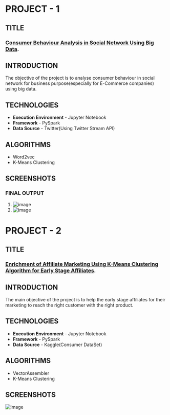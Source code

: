 # PROJECT - 1
## TITLE
### [Consumer Behaviour Analysis in Social Network Using Big Data](https://github.com/Mage1507/Projects/blob/a22fdec75fdf5f3378043f47cecddbdf4388b150/Consumer%20Behaviour).


## INTRODUCTION
The objective of the project is to analyse consumer behaviour in social network for business purpose(especially for E-Commerce companies) using big data.


## TECHNOLOGIES
- **Execution Environment** - Jupyter Notebook
- **Framework** - PySpark
- **Data Source** - Twitter(Using Twitter Stream API)


## ALGORITHMS
- Word2vec
- K-Means Clustering


## SCREENSHOTS
### FINAL OUTPUT
1. ![image](https://user-images.githubusercontent.com/63550437/113381595-00f2e900-939d-11eb-974e-b757ce47bd60.png)
2. ![image](https://user-images.githubusercontent.com/63550437/113381965-ed944d80-939d-11eb-875b-e5a25696321b.png)

# PROJECT - 2
## TITLE
### [Enrichment of Affiliate Marketing Using K-Means Clustering Algorithm for Early Stage Affiliates](https://github.com/Mage1507/Projects/blob/57877ae98fcfc0d0a077d48b37a6d33f1bc4e045/Affiliate%20Marketing).


## INTRODUCTION
The main objective of the project is to help the early stage affiliates for their marketing to reach the right customer with the right product.


## TECHNOLOGIES
- **Execution Environment** - Jupyter Notebook
- **Framework** - PySpark
- **Data Source** - Kaggle(Consumer DataSet)


## ALGORITHMS
- VectorAssembler
- K-Means Clustering


## SCREENSHOTS
![image](https://user-images.githubusercontent.com/63550437/113382780-fe45c300-939f-11eb-8f1c-e5d15a1f41ef.png)





                  

